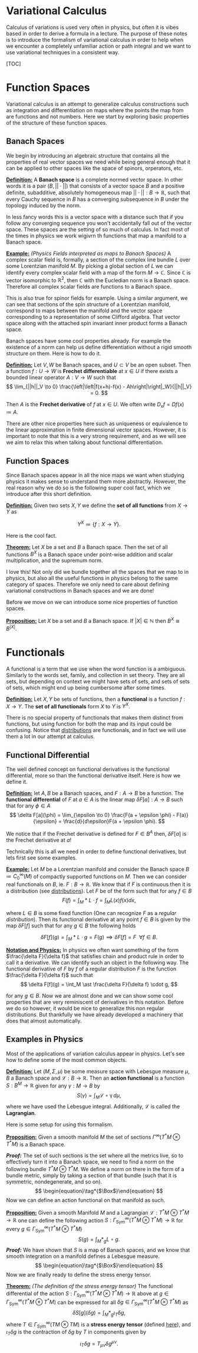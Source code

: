 # Variational Calculus

Calculus of variations is used very often in physics, but often it is vibes based in order to derive a formula in a lecture. The purpose of these notes is to introduce the formalism of variational calculus in order to help when we encounter a completely unfamiliar action or path integral and we want to use variational techniques in a consistent way.

[TOC]



# Function Spaces

Variational calculus is an attempt to generalize calculus constructions such as integration and differentiation on maps where the points the map from are functions and not numbers. Here we start by exploring basic properties of the structure of these function spaces.

## Banach Spaces

We begin by introducing an algebraic structure that contains all the properties of real vector spaces we need while being general enough that it can be applied to other spaces like the space of spinors, orperators, etc.

**<u>Definition:</u>** A **Banach space** is a complete normed vector space. In other words it is a pair $(B,||\cdot||)$ that consists of a vector space $B$ and a positive definite, subadditive, absolutely homogeneous map $||\cdot || : B\to \mathbb R$, such that every Cauchy sequence in $B$ has a converging subsequence in $B$ under the topology induced by the norm. 

In less fancy words this is a vector space with a distance such that if you follow any converging sequence you won't accidentally fall out of the vector space. These spaces are the setting of so much of calculus. In fact most of the times in physics we work wigivrn th functions that map a manifold to a Banach space. 

**<u>Example:</u>** *(Physics Fields interpreted as maps to Banach Spaces)* A complex scalar field is, formally, a section of the complex line bundle $L$ over some Lorentzian manifold $M$. By picking a global section of $L$ we can identify every complex scalar field with a map of the form $M\to \mathbb C$. Since $\mathbb C$ is vector isomorphic to $\mathbb R^2$, then $\mathbb C$ with the Eucledian norm is a Banach space. Therefore all complex scalar fields are functions to a Banach space.

This is also true for spinor fields for example. Using a similar argument, we can see that sections of the spin structure of a Lorentzian manifold, correspond to maps between the manifold and the vector space corresponding to a representation of some Clifford algebra. That vector space along with the attached spin invariant inner product forms a Banach space.



Banach spaces have some cool properties already. For example the existence of a norm can help us define differentiation without a rigid smooth structure on them. Here is how to do it.

**<u>Definition:</u>** Let $V,W$ be Banach spaces, and $U\subset V$ be an open subset. Then a function $f : U \to W$ is **Frechet differentiable** at $x \in U$ if there exists a bounded linear operator $A: V\to W$ such that
$$
\lim_{||h||_V \to 0} \frac{\left|\left|f(x+h)-f(x) - Ah\right|\right|_W}{||h||_V} = 0.
$$

 Then $A$ is the **Frechet derivative** of $f$ at $x \in U$. We often write $D_xf = Df(x) \coloneqq A$. 

There are other nice properties here such as uniqueness or equivalence to the linear approximation in finite dimensional vector spaces. However, it is important to note that this is a very strong requirement, and as we will see we aim to relax this when talking about functional differentiation.

## Function Spaces

Since Banach spaces appear in all the nice maps we want when studying physics it makes sense to understand them more abstractly. However, the real reason why we do so is the following super cool fact, which we introduce after this short definition.

**<u>Definition:</u>** Given two sets $X,Y$ we define the **set of all functions** from $X \to Y$ as

$$
Y^X \coloneqq \{f:X\to Y\}.
$$

Here is the cool fact.

**<u>Theorem:</u>** Let $X$ be a set and $B$ a Banach space. Then the set of all functions $B^X$ is a Banach space under point-wise addition and scalar multiplication, and the supremum norm.

I love this! Not only did we bundle together all the spaces that we map to in physics, but also all the useful functions in physics belong to the same category of spaces. Therefore we only need to care about defining variational constructions in Banach spaces and we are done!

Before we move on we can introduce some nice properties of function spaces.

**<u>Proposition:</u>** Let $X$ be a set and $B$ a Banach space. If $|X| \in \mathbb N$ then $B^X \cong B^{|X|}$.



# Functionals

A functional is a term that we use when the word function is a ambiguous. Similarly to the words set, family, and collection in set theory. They are all sets, but depending on context we might have sets of sets, and sets of sets of sets, which might end up being cumbersome after some times.

**<u>Definition:</u>** Let $X,Y$ be sets of functions, then a **functional** is a function $f:X\to Y$. The **set of all functionals** form $X$ to $Y$ is $Y^X$.

There is no special property of functionals that makes them distinct from functions, but using function for both the map and its input   could be confusing. Notice that [distributions](./Distributions.md) are functionals, and in fact we will use them a lot in our attempt at calculus.



## Functional Differential 

The well defined concept on functional derivatives is the functional differential, more so than the functional derivative itself. Here is how we define it. 

**<u>Definition:</u>** let $A,B$ be a Banach spaces, and $F:A\to B$ be a function. The **functional differential** of $F$ at $a\in A$ is the linear map $\delta F[a] : A\to B$ such that for any $\phi \in A$
$$
\delta F[a](\phi) = \lim_{\epsilon \to 0} \frac{F(a + \epsilon \phi) - F(a)}{\epsilon} = \frac{d}{d\epsilon}F(a + \epsilon \phi).
$$

We notice that if the Frechet derivative is defined for $F \in B^A$ then, $\delta F[a]$ is the Frechet derivative at $a$!

Technically this is all we need in order to define functional derivatives, but lets first see some examples.

**<u>Example:</u>** Let $M$ be a Lorentzian manifold and consider the Banach space $B \coloneqq C^\infty_0(M)$ of compactly supported functions on $M$. Then we can consider real functionals on $B$, ie. $F: B\to \mathbb R$. We know that if $F$ is continuous then it is a distribution (see [distributions](./Distributions.md)). Let $F$ be of the form such that for any $f \in B$
$$
F(f) = \int_M \ast L\cdot f = \int_M L(x) f(x) dx,
$$

where $L\in B$ is some fixed function (One can recognize $F$ as a *regular distribution*). Then its functional derivative at any point $f \in B$ is given by the map $\delta F[f]$ such that for any $g \in B$ the following holds

$$
\delta F[f](g) = \int_M \ast L\cdot  g = F(g) \implies \delta F[f] = F\ \ \forall f\in B.
$$

**<u>Notation and Physics:</u>** In physics we often want something of the form $\frac{\delta F}{\delta f}$ that satisfies chain and product rule in order to call it a derivative. We can identify such an object in the following way. The functional derivative of $F$ by $f$ of a regular distribution $F$ is the function $\frac{\delta F}{\delta f}$ such that
$$
\delta F[f](g) = \int_M \ast \frac{\delta F}{\delta f} \cdot  g,
$$

for any $g \in B$. Now we are almost done and we can show some cool properties that are very reminiscent of derivatives in this notation. Before we do so however, it would be nice to generalize this non regular distributions. But thankfully we have already developed a machinery that does that almost automatically. 





## Examples in Physics

Most of the applications of variation calculus appear in physics. Let's see how to define some of the most common objects.

**<u>Definition:</u>** Let $(M,\Sigma,\mu)$ be some measure space with Lebesgue measure $\mu$, $B$ a Banach space and $\mathcal{L}:B\to \mathbb{R}$. Then an **action functional** is a function $S:B^M \to \mathbb{R}$ given for any $\gamma : M\to B$ by
$$
S(\gamma) = \int_M \mathcal{L \circ \gamma}\,  d\mu,
$$
 where we have used the Lebesgue integral. Additionally, $\mathcal{L}$ is called the **Lagrangian**. 

Here is some setup for using this formalism.

**<u>Proposition:</u>** Given a smooth manifold $M$ the set of sections $\Gamma^\infty(T^\ast M\otimes T^\ast M)$ is a Banach space.

***Proof:*** The set of such sections is the set where all the metrics live, so to effectively turn it into a Banach space, we need to find a norm on the following bundle $T^\ast M \otimes T^\ast M$. We define a norm on there in the form of a bundle metric, simply by taking a section of that bundle (such that it is symmetric, nondegenerate, and so on). 
$$
\begin{equation}\tag*{$\Box$}\end{equation}	
$$
Now we can define an action functional on that manifold as such.

**<u>Proposition:</u>** Given a smooth Manifold $M$ and a Lagrangian $\mathcal{L}:T^\ast M\otimes T^\ast M \to \mathbb{R}$ one can define the following action $S: \Gamma^\infty_\text{Sym}\left(T^\ast M \otimes T^\ast M  \right) \to \mathbb{R}$ for every $g \in \Gamma^\infty_\text{Sym}\left(T^\ast M \otimes T^\ast M  \right)$ 
$$
S(g) = \int_M \ast_g L\circ g.
$$
***Proof:*** We have shown that $S$ is a map of Banach spaces, and we know that smooth integration on a manifold defines a Lebesgue measure. 
$$
\begin{equation}\tag*{$\Box$}\end{equation} 
$$
 Now we are finally ready to define the stress energy tensor. 

**<u>Theorem:</u>** *(The definition of the stress energy tensor)* The functional differential of the action $S: \Gamma^\infty_\text{Sym}\left(T^\ast M \otimes T^\ast M  \right) \to \mathbb{R}$ above at $g\in \Gamma^\infty_\text{Sym}\left(T^\ast M \otimes T^\ast M  \right)$ can be expressed for all $\delta g \in \Gamma^\infty_\text{Sym}\left(T^\ast M \otimes T^\ast M  \right)$ as
$$
\delta S[g](\delta g) = \int_M \ast_g \iota_T \delta g,
$$
 where $T \in \Gamma^\infty_\text{Sym}\left(T M \otimes T M  \right)$ is a **stress energy tensor** (defined [here](../Projects/CFT/Free_Fields.md#Lagrangian-formalism)), and $\iota_T\delta g$ is the contraction of $\delta g$ by $T$ in components given by
$$
\iota_T\delta g = T_{\mu\nu}\delta g^{\mu\nu}.
$$

















